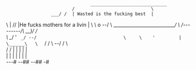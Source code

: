 			                        _____________________________
                             /                             \ 
                     ___/ /  | Wasted is the fucking best  |
  \                 |  /\/   |He fucks mothers for a livin |
  \\                \  o --/ \ ____________________________/ 
   \\    /---\------/\   __)_/ /                              
   \ \__/ '           `  _/ --/                                
    \     \    '         |                         
    \______\   \   `     /
        /   \   \--/   / \                                  
        /  / |  |  |  |  |                                  
        |  | |  |  |  |  |                                  
        ---# --##  --## -#       
